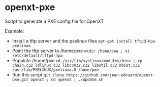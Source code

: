 # openxt-pxe
Script to generate a PXE config file for OpenXT

Example:
- Install a tftp server and the pxelinux files `apt-get install tftpd-hpa pxelinux`
- Point the tftp server to /home/pxe `mkdir /home/pxe ; vi /etc/default/tftpd-hpa`
- Populate /home/pxe `cd /usr/lib/syslinux/modules/bios ; cp chain.c32 ldlinux.c32 libcom32.c32 libutil.c32 mboot.c32 /usr/lib/PXELINUX/pxelinux.0 /home/pxe`
- Run this script `git clone https://github.com/jean-edouard/openxt-pxe.git openxt ; cd openxt ; ./update.sh`
